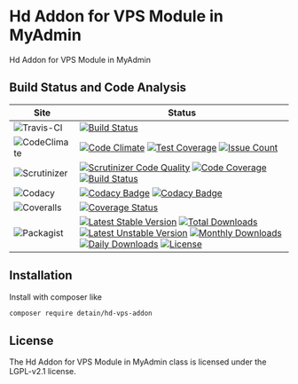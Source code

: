 # Hd Addon for VPS Module in MyAdmin

Hd Addon for VPS Module in MyAdmin

## Build Status and Code Analysis

Site          | Status
--------------|---------------------------
![Travis-CI](http://i.is.cc/storage/GYd75qN.png "Travis-CI")     | [![Build Status](https://travis-ci.org/detain/hd-vps-addon.svg?branch=master)](https://travis-ci.org/detain/hd-vps-addon)
![CodeClimate](http://i.is.cc/storage/GYlageh.png "CodeClimate")  | [![Code Climate](https://codeclimate.com/github/detain/hd-vps-addon/badges/gpa.svg)](https://codeclimate.com/github/detain/hd-vps-addon) [![Test Coverage](https://codeclimate.com/github/detain/hd-vps-addon/badges/coverage.svg)](https://codeclimate.com/github/detain/hd-vps-addon/coverage) [![Issue Count](https://codeclimate.com/github/detain/hd-vps-addon/badges/issue_count.svg)](https://codeclimate.com/github/detain/hd-vps-addon)
![Scrutinizer](http://i.is.cc/storage/GYeUnux.png "Scrutinizer")   | [![Scrutinizer Code Quality](https://scrutinizer-ci.com/g/myadmin-plugins/hd-vps-addon/badges/quality-score.png?b=master)](https://scrutinizer-ci.com/g/myadmin-plugins/hd-vps-addon/?branch=master) [![Code Coverage](https://scrutinizer-ci.com/g/myadmin-plugins/hd-vps-addon/badges/coverage.png?b=master)](https://scrutinizer-ci.com/g/myadmin-plugins/hd-vps-addon/?branch=master) [![Build Status](https://scrutinizer-ci.com/g/myadmin-plugins/hd-vps-addon/badges/build.png?b=master)](https://scrutinizer-ci.com/g/myadmin-plugins/hd-vps-addon/build-status/master)
![Codacy](http://i.is.cc/storage/GYi66Cx.png "Codacy")        | [![Codacy Badge](https://api.codacy.com/project/badge/Grade/226251fc068f4fd5b4b4ef9a40011d06)](https://www.codacy.com/app/detain/hd-vps-addon) [![Codacy Badge](https://api.codacy.com/project/badge/Coverage/25fa74eb74c947bf969602fcfe87e349)](https://www.codacy.com/app/detain/hd-vps-addon?utm_source=github.com&utm_medium=referral&utm_content=detain/hd-vps-addon&utm_campaign=Badge_Coverage)
![Coveralls](http://i.is.cc/storage/GYjNSim.png "Coveralls")    | [![Coverage Status](https://coveralls.io/repos/github/detain/db_abstraction/badge.svg?branch=master)](https://coveralls.io/github/detain/hd-vps-addon?branch=master)
![Packagist](http://i.is.cc/storage/GYacBEX.png "Packagist")     | [![Latest Stable Version](https://poser.pugx.org/detain/hd-vps-addon/version)](https://packagist.org/packages/detain/hd-vps-addon) [![Total Downloads](https://poser.pugx.org/detain/hd-vps-addon/downloads)](https://packagist.org/packages/detain/hd-vps-addon) [![Latest Unstable Version](https://poser.pugx.org/detain/hd-vps-addon/v/unstable)](//packagist.org/packages/detain/hd-vps-addon) [![Monthly Downloads](https://poser.pugx.org/detain/hd-vps-addon/d/monthly)](https://packagist.org/packages/detain/hd-vps-addon) [![Daily Downloads](https://poser.pugx.org/detain/hd-vps-addon/d/daily)](https://packagist.org/packages/detain/hd-vps-addon) [![License](https://poser.pugx.org/detain/hd-vps-addon/license)](https://packagist.org/packages/detain/hd-vps-addon)


## Installation

Install with composer like

```sh
composer require detain/hd-vps-addon
```

## License

The Hd Addon for VPS Module in MyAdmin class is licensed under the LGPL-v2.1 license.

